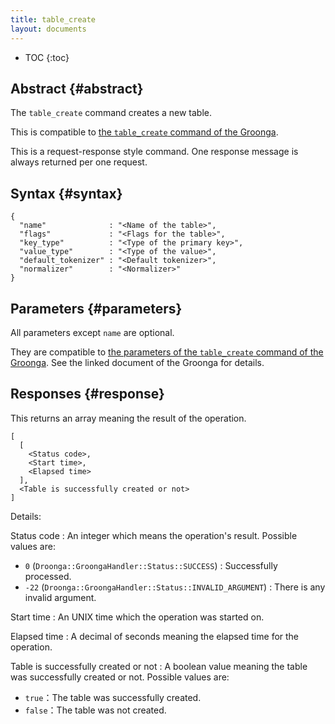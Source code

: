 ```yaml
---
title: table_create
layout: documents
---
```


* TOC
{:toc}

## Abstract {#abstract}

The `table_create` command creates a new table.

This is compatible to [the `table_create` command of the Groonga](http://groonga.org/docs/reference/commands/table_create.html).

This is a request-response style command. One response message is always returned per one request.

## Syntax {#syntax}

    {
      "name"              : "<Name of the table>",
      "flags"             : "<Flags for the table>",
      "key_type"          : "<Type of the primary key>",
      "value_type"        : "<Type of the value>",
      "default_tokenizer" : "<Default tokenizer>",
      "normalizer"        : "<Normalizer>"
    }

## Parameters {#parameters}

All parameters except `name` are optional.

They are compatible to [the parameters of the `table_create` command of the Groonga](http://groonga.org/docs/reference/commands/table_create.html#parameters). See the linked document of the Groonga for details.

## Responses {#response}

This returns an array meaning the result of the operation.

    [
      [
        <Status code>,
        <Start time>,
        <Elapsed time>
      ],
      <Table is successfully created or not>
    ]

Details:

Status code
: An integer which means the operation's result. Possible values are:
  
   * `0` (`Droonga::GroongaHandler::Status::SUCCESS`) : Successfully processed.
   * `-22` (`Droonga::GroongaHandler::Status::INVALID_ARGUMENT`) : There is any invalid argument.

Start time
: An UNIX time which the operation was started on.

Elapsed time
: A decimal of seconds meaning the elapsed time for the operation.

Table is successfully created or not
: A boolean value meaning the table was successfully created or not. Possible values are:
  
   * `true`：The table was successfully created.
   * `false`：The table was not created.
